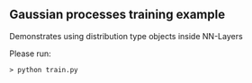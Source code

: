 ## Gaussian processes training example

Demonstrates using distribution type objects inside NN-Layers

Please run:

```
> python train.py
```
